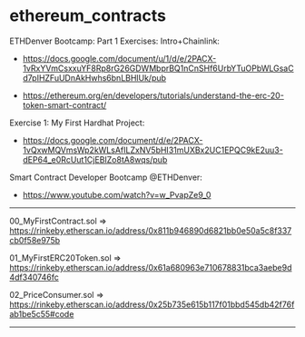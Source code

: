 # ethereum_contracts

ETHDenver Bootcamp: Part 1 Exercises: Intro+Chainlink: 

- https://docs.google.com/document/u/1/d/e/2PACX-1vRxYVmCsxxuYF8Rp8rG26GDWMbprBQ1nCnSHf6UrbYTuOPbWLGsaCd7pIHZFuUDnAkHwhs6bnLBHlUk/pub
	
- https://ethereum.org/en/developers/tutorials/understand-the-erc-20-token-smart-contract/ 



Exercise 1: My First Hardhat Project: 

- https://docs.google.com/document/d/e/2PACX-1vQxwMQVmsWp2kWLsAfILZxNV5bHI31mUXBx2UC1EPQC9kE2uu3-dEP64_e0RcUut1CjEBIZo8tA8wqs/pub



Smart Contract Developer Bootcamp @ETHDenver: 

- https://www.youtube.com/watch?v=w_PvapZe9_0

---

00_MyFirstContract.sol => https://rinkeby.etherscan.io/address/0x811b946890d6821bb0e50a5c8f337cb0f58e975b

01_MyFirstERC20Token.sol => https://rinkeby.etherscan.io/address/0x61a680963e710678831bca3aebe9d4df340746fc

02_PriceConsumer.sol => https://rinkeby.etherscan.io/address/0x25b735e615b117f01bbd545db42f76fab1be5c55#code

---
